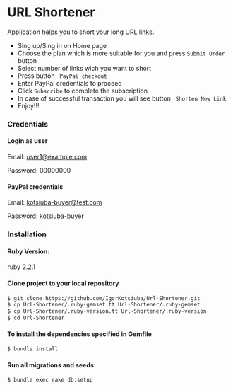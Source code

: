 # URL Shortener

Application helps you to short your long URL links.

  - Sing up/Sing in on Home page
  - Choose the plan which is more suitable for you and press ```Submit Order``` button
  - Select number of links wich you want to short
  - Press button ``` PayPal checkout```
  - Enter PayPal credentials to proceed
  -  Click ```Subscribe``` to complete the subscription
  -  In case of successful transaction you will see button ``` Shorten New Link```
  -  Enjoy!!!

### Credentials
#### Login as user
Email: user1@example.com

Password: 00000000
#### PayPal credentials
Email: kotsiuba-buyer@test.com

Password: kotsiuba-buyer

### Installation
#### Ruby Version:
ruby 2.2.1
#### Clone project to your local repository
```sh
$ git clone https://github.com/IgorKotsiuba/Url-Shortener.git
$ cp Url-Shortener/.ruby-gemset.tt Url-Shortener/.ruby-gemset
$ cp Url-Shortener/.ruby-version.tt Url-Shortener/.ruby-version
$ cd Url-Shortener
```
#### To install the dependencies specified in Gemfile
```sh
$ bundle install
```
#### Run all migrations and seeds:
```sh
$ bundle exec rake db:setup
```

